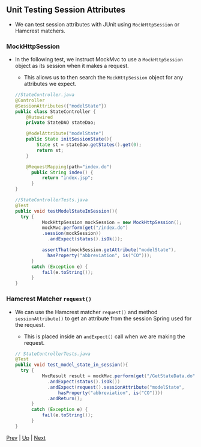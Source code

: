 ## Unit Testing Session Attributes

* We can test session attributes with JUnit using `MockHttpSession` or Hamcrest matchers.

### MockHttpSession

* In the following test, we instruct MockMvc to use a `MockHttpSession` object as its session when it makes a request.

  * This allows us to then search the `MockHttpSession` object for any attributes we expect.

  ```java
  //StateController.java
  @Controller
  @SessionAttributes({"modelState"})
  public class StateController {
      @Autowired
      private StateDAO stateDao;

      @ModelAttribute("modelState")
      public State initSessionState(){
    	  State st = stateDao.getStates().get(0);
    	  return st;
      }

      @RequestMapping(path="index.do")
    	public String index() {
    		return "index.jsp";
    	}
  }
  ```

  ```java
  //StateControllerTests.java
  @Test
  public void testModelStateInSession(){
    try {
			MockHttpSession mockSession = new MockHttpSession();
			mockMvc.perform(get("/index.do")
			.session(mockSession))
			  .andExpect(status().isOk());

			assertThat(mockSession.getAttribute("modelState"),
			  hasProperty("abbreviation", is("CO")));
		}
		catch (Exception e) {
			fail(e.toString());
		}
  }
  ```

### Hamcrest Matcher `request()`

* We can use the Hamcrest matcher `request()` and method `sessionAttribute()` to get an attribute from the session Spring used for the request.

  * This is placed inside an `andExpect()` call when we are making the request.

  ```java
  // StateControllerTests.java
  @Test
  public void test_model_state_in_session(){
    try {
			MvcResult result = mockMvc.perform(get("/GetStateData.do").param("next", "Next"))
			  .andExpect(status().isOk())
			  .andExpect(request().sessionAttribute("modelState",
			      hasProperty("abbreviation", is("CO"))))
			  .andReturn();
		}
		catch (Exception e) {
			fail(e.toString());
		}
  }
  ```

[Prev](spring_session.md) | [Up](../README.md) | [Next](states_lab_3.md)
